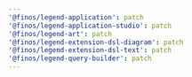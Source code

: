```yaml
---
'@finos/legend-application': patch
'@finos/legend-application-studio': patch
'@finos/legend-art': patch
'@finos/legend-extension-dsl-diagram': patch
'@finos/legend-extension-dsl-text': patch
'@finos/legend-query-builder': patch
---
```

